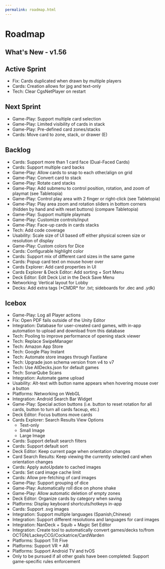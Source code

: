 ```yaml
---
permalink: roadmap.html
---
```


# Roadmap

## What's New - v1.56

## Active Sprint
- Fix: Cards duplicated when drawn by multiple players
- Cards: Creation allows for jpg and text-only
- Tech: Clear CgsNetPlayer on restart

## Next Sprint
- Game-Play: Support multiple card selection
- Game-Play: Limited visibility of cards in stack
- Game-Play: Pre-defined card zones/stacks
- Cards: Move card to zone, stack, or drawer (E)

## Backlog
- Cards: Support more than 1 card face (Dual-Faced Cards)
- Cards: Support multiple card backs
- Game-Play: Allow cards to snap to each other/align on grid
- Game-Play: Convert card to stack
- Game-Play: Rotate card stacks
- Game-Play: Add submenu to control position, rotation, and zoom of playmat (see Tabletopia)
- Game-Play: Control play area with 2 finger or right-click (see Tabletopia)
- Game-Play: Play area zoom and rotation sliders in bottom corners (hidden by hand and with reset buttons) (compare Tabletopia)
- Game-Play: Support multiple playmats
- Game-Play: Customize controls/input
- Game-Play: Face-up cards in cards stacks
- Tech: Add code coverage
- Usability: Scale size of UI based off either physical screen size or resolution of display
- Game-Play: Custom colors for Dice
- Cards: Configurable highlight color
- Cards: Support mix of different card sizes in the same game
- Cards: Popup card text on mouse hover over
- Cards Explorer: Add card properties in UI
- Cards Explorer & Deck Editor: Add sorting + Sort Menu
- Deck Editor: Edit Deck List in the Deck Save Menu
- Networking: Vertical layout for Lobby
- Decks: Add extra tags (\*CMDR\* for .txt; sideboards for .dec and .ydk) 

## Icebox
- Game-Play: Log all Player actions
- Fix: Open PDF fails outside of the Unity Editor
- Integration: Database for user-created card games, with in-app automation to upload and download from this database
- Tech: Pooling to improve performance of opening stack viewer
- Tech: Replace SwipeManager
- Tech: Amazon App Store
- Tech: Google Play Instant
- Tech: Automate store images through Fastlane
- Tech: Upgrade json schema version from v4 to v7
- Tech: Use AllDecks.json for default games
- Tech: SonarQube Scans
- Integration: Automate game upload
- Usability: Alt-text with button name appears when hovering mouse over a button
- Platforms: Networking on WebGL
- Integration: Android Search Bar Widget
- Game-Play: Special action buttons (i.e. button to reset rotation for all cards, button to turn all cards faceup, etc.)
- Deck Editor: Focus buttons move cards
- Cards Explorer: Search Results View Options
  - Text-only
  - Small Image
  - Large Image
- Cards: Support default search filters
- Cards: Support default sort
- Deck Editor: Keep current page when orientation changes
- Card Search Results: Keep viewing the currently selected card when orientation changes
- Cards: Apply autoUpdate to cached images
- Cards: Set card image cache limit
- Cards: Allow pre-fetching of card images
- Game-Play: Support grouping of dice
- Game-Play: Automatically roll dice on phone shake
- Game-Play: Allow automatic deletion of empty zones
- Deck Editor: Organize cards by category when saving
- Platforms: Display keyboard shortcuts/hotkeys in-app
- Cards: Support .svg images
- Integration: Support multiple languages (Spanish,Chinese)
- Integration: Support different resolutions and languages for card images
- Integration: NanDeck + Squib + Magic Set Editor
- Integration: Create tool to automatically convert games/decks to/from OCTGN/LackeyCCG/Cockatrice/CardWarden
- Platforms: Support Tilt Five
- Platforms: Support VR + AR
- Platforms: Support Android TV and tvOS
- Only to be pursued if all other goals have been completed: Support game-specific rules enforcement
